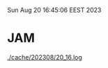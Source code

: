 Sun Aug 20 16:45:06 EEST 2023
# JAM
<a href='./cache/202308/20_16.log'>./cache/202308/20_16.log</a>

